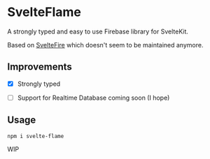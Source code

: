 # SvelteFlame


A strongly typed and easy to use Firebase library for SvelteKit.

Based on [SvelteFire](https://github.com/codediodeio/sveltefire) which doesn't seem to be maintained anymore.

## Improvements

- [x] Strongly typed
- [ ] Support for Realtime Database coming soon (I hope)


## Usage


```npm
npm i svelte-flame
```

WIP